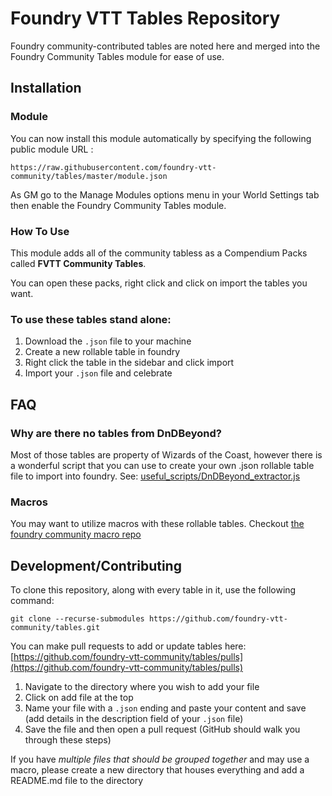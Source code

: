 # Foundry VTT Tables Repository

Foundry community-contributed tables are noted here and merged into the Foundry Community Tables module for ease of use.

## Installation

### Module

You can now install this module automatically by specifying the following public module URL : 

`https://raw.githubusercontent.com/foundry-vtt-community/tables/master/module.json`

As GM go to the Manage Modules options menu in your World Settings tab then enable the Foundry Community Tables module.

### How To Use

This module adds all of the community tabless as a Compendium Packs called **FVTT Community Tables**.

You can open these packs, right click and click on import the tables you want.

### To use these tables stand alone:
1. Download the `.json` file to your machine
2. Create a new rollable table in foundry
3. Right click the table in the sidebar and click import
4. Import your `.json` file and celebrate

## FAQ

### Why are there no tables from DnDBeyond?
Most of those tables are property of Wizards of the Coast, however there is a wonderful script that you can use to create your own .json rollable table file to import into foundry. See: [useful_scripts/DnDBeyond_extractor.js](useful_scripts/DnDBeyond_extractor.js)

### Macros
You may want to utilize macros with these rollable tables. Checkout [the foundry community macro repo](https://github.com/foundry-vtt-community/macros)

## Development/Contributing
To clone this repository, along with every table in it, use the following command:

```
git clone --recurse-submodules https://github.com/foundry-vtt-community/tables.git
```

You can make pull requests to add or update tables here: [https://github.com/foundry-vtt-community/tables/pulls](https://github.com/foundry-vtt-community/tables/pulls)

1. Navigate to the directory where you wish to add your file
2. Click on add file at the top
3. Name your file with a `.json` ending and paste your content and save (add details in the description field of your `.json` file)
4. Save the file and then open a pull request (GitHub should walk you through these steps)

If you have *multiple files that should be grouped together* and may use a macro, please create a new directory that houses everything and add a README.md file to the directory
